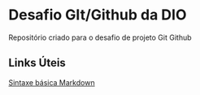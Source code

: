 # Desafio GIt/Github da DIO
Repositório criado para o desafio de projeto Git Github


## Links Úteis
[Sintaxe básica Markdown](https://www.markdownguide.org/getting-started/)
